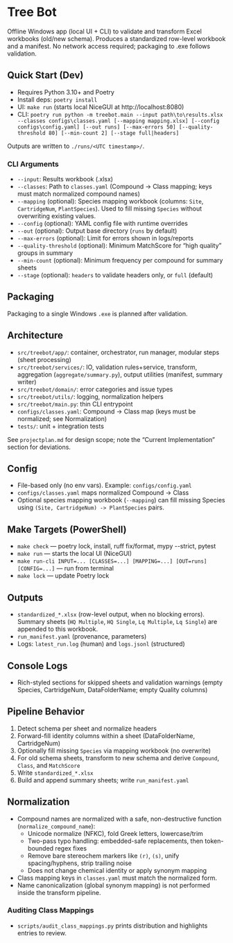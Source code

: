 # Tree Bot

Offline Windows app (local UI + CLI) to validate and transform Excel workbooks (old/new schema). Produces a standardized row-level workbook and a manifest. No network access required; packaging to .exe follows validation.

## Quick Start (Dev)

- Requires Python 3.10+ and Poetry
- Install deps: `poetry install`
- UI: `make run` (starts local NiceGUI at http://localhost:8080)
- CLI: `poetry run python -m treebot.main --input path\to\results.xlsx --classes configs\classes.yaml [--mapping mapping.xlsx] [--config configs\config.yaml] [--out runs] [--max-errors 50] [--quality-threshold 80] [--min-count 2] [--stage full|headers]`

Outputs are written to `./runs/<UTC timestamp>/`.

### CLI Arguments

- `--input`: Results workbook (.xlsx)
- `--classes`: Path to `classes.yaml` (Compound -> Class mapping; keys must match normalized compound names)
- `--mapping` (optional): Species mapping workbook (columns: `Site`, `CartridgeNum`, `PlantSpecies`). Used to fill missing `Species` without overwriting existing values.
- `--config` (optional): YAML config file with runtime overrides
- `--out` (optional): Output base directory (`runs` by default)
- `--max-errors` (optional): Limit for errors shown in logs/reports
- `--quality-threshold` (optional): Minimum MatchScore for “high quality” groups in summary
- `--min-count` (optional): Minimum frequency per compound for summary sheets
- `--stage` (optional): `headers` to validate headers only, or `full` (default)

## Packaging

Packaging to a single Windows `.exe` is planned after validation.

## Architecture

- `src/treebot/app/`: container, orchestrator, run manager, modular steps (sheet processing)
- `src/treebot/services/`: IO, validation rules+service, transform, aggregation (`aggregate/summary.py`), output utilities (manifest, summary writer)
- `src/treebot/domain/`: error categories and issue types
- `src/treebot/utils/`: logging, normalization helpers
- `src/treebot/main.py`: thin CLI entrypoint
- `configs/classes.yaml`: Compound -> Class map (keys must be normalized; see Normalization)
- `tests/`: unit + integration tests

See `projectplan.md` for design scope; note the “Current Implementation” section for deviations.

## Config

- File-based only (no env vars). Example: `configs/config.yaml`
- `configs/classes.yaml` maps normalized Compound -> Class
- Optional species mapping workbook (`--mapping`) can fill missing Species using `(Site, CartridgeNum) -> PlantSpecies` pairs.


## Make Targets (PowerShell)

- `make check` — poetry lock, install, ruff fix/format, mypy --strict, pytest
- `make run` — starts the local UI (NiceGUI)
- `make run-cli INPUT=... [CLASSES=...] [MAPPING=...] [OUT=runs] [CONFIG=...]` — run from terminal
- `make lock` — update Poetry lock

## Outputs

- `standardized_*.xlsx` (row-level output, when no blocking errors). Summary sheets (`HQ Multiple`, `HQ Single`, `Lq Multiple`, `Lq Single`) are appended to this workbook.
- `run_manifest.yaml` (provenance, parameters)
- Logs: `latest_run.log` (human) and `logs.jsonl` (structured)

## Console Logs

- Rich-styled sections for skipped sheets and validation warnings (empty Species, CartridgeNum, DataFolderName; empty Quality columns)

## Pipeline Behavior

1. Detect schema per sheet and normalize headers
2. Forward-fill identity columns within a sheet (DataFolderName, CartridgeNum)
3. Optionally fill missing `Species` via mapping workbook (no overwrite)
4. For old schema sheets, transform to new schema and derive `Compound`, `Class`, and `MatchScore`
5. Write `standardized_*.xlsx`
6. Build and append summary sheets; write `run_manifest.yaml`

## Normalization

- Compound names are normalized with a safe, non-destructive function (`normalize_compound_name`):
  - Unicode normalize (NFKC), fold Greek letters, lowercase/trim
  - Two-pass typo handling: embedded-safe replacements, then token-bounded regex fixes
  - Remove bare stereochem markers like `(r)`, `(s)`, unify spacing/hyphens, strip trailing noise
  - Does not change chemical identity or apply synonym mapping
- Class mapping keys in `classes.yaml` must match the normalized form.
- Name canonicalization (global synonym mapping) is not performed inside the transform pipeline.

### Auditing Class Mappings

- `scripts/audit_class_mappings.py` prints distribution and highlights entries to review.
